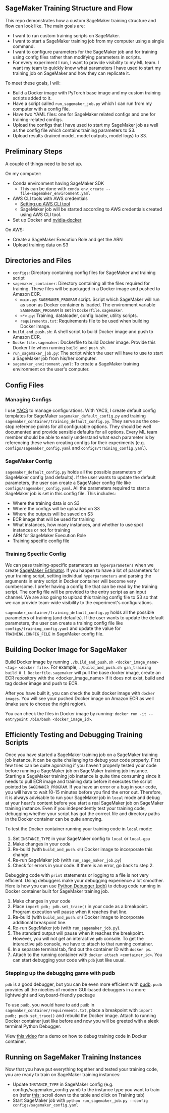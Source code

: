 ## SageMaker Training Structure and Flow

This repo demonstrates how a custom SageMaker training structure and flow can look like.
The main goals are:
* I want to run custom training scripts on SageMaker.
* I want to start a SageMaker training job from my computer using a single command.
* I want to configure parameters for the SageMaker job and for training using config files rather
than modifying parameters in scripts.
* For every experiment I run, I want to provide visibility to my ML team. I want my team to quickly
know what parameters I have used to start my training job on SageMaker and how they can replicate it.

To meet these goals, I will:
* Build a Docker image with PyTorch base image and my custom training scripts added to it.
* Have a script called `run_sagemaker_job.py` which I can run from my computer with a config file.
* Have two YAML files: one for SageMaker related configs and one for training-related configs.
* Upload the configs that I have used to start my SageMaker job as well as the config file which contains training
parameters to S3. 
* Upload results (trained model, model outputs, model logs) to S3.

## Preliminary Steps

A couple of things need to be set up.

On my computer:
* Conda environment having SageMaker SDK
  * This can be done with `conda env create --file=sagemaker_environment.yaml`
* AWS CLI tools with AWS credentials
  * [Setting up AWS CLI tool](https://docs.aws.amazon.com/cli/latest/userguide/install-cliv2.html)
  * SageMaker job will be started according to AWS credentials created using AWS CLI tool.
* Set up Docker and [nvidia-docker](https://docs.nvidia.com/datacenter/cloud-native/container-toolkit/install-guide.html#docker)

On AWS:
* Create a SageMaker Execution Role and get the ARN
* Upload training data on S3

## Directories and Files
* `configs`: Directory containing config files for SageMaker and training script
* `sagemaker_container`: Directory containing all the files required for training. 
These files will be packaged in a Docker image and pushed to Amazon ECR.
  * `main.py`: `SAGEMAKER_PROGRAM` script. Script which SageMaker will run as soon as Docker container is loaded. The 
environment variable `SAGEMAKER_PROGRAM` is set in `Dockerfile.sagemaker`.
  * `<*>.py`: Training, dataloader, config loader, utility scripts.
  * `requirements.txt`: Requirements file to be used when building Docker image.
* `build_and_push.sh`: A shell script to build Docker image and push to Amazon ECR.
* `Dockerfile.sagemaker`: Dockerfile to build Docker image. Provide this Docker file when running `build_and_push.sh`.
* `run_sagemaker_job.py`: The script which the user will have to use to start a SageMaker job from his/her computer.
* `sagemaker_environment.yaml`: To create a SageMaker training environment on the user's computer.

## Config Files

### Managing Configs

I use [YACS](https://github.com/rbgirshick/yacs) to manage configurations. With YACS, I create 
default config templates for SageMaker `sagemaker_default_config.py` and training `sagemaker_container/training_default_config.py`.
They serve as the one-stop reference points for all configurable options. They should be well documented and provide sensible 
defaults for all options. Every ML team member should be able to easily understand what each parameter is by referencing
these when creating configs for their experiments (e.g. `configs/sagemaker_config.yaml` and `configs/training_config.yaml`).


### SageMaker Config

`sagemaker_default_config.py` holds all the possible parameters of SageMaker config (and defaults). If the user wants
to update the default parameters, the user can create a SageMaker config file like `configs/sagemaker_config.yaml`. 
All the parameters required to start a SageMaker job is set in this config file. This includes:
* Where the training data is on S3
* Where the configs will be uploaded on S3
* Where the outputs will be saved on S3
* ECR image that will be used for training
* What instances, how many instances, and whether to use spot instances or not for training
* ARN for SageMaker Execution Role
* Training specific config file

### Training Specific Config

We can pass training-specific parameters as `hyperparameters` when we create [SageMaker Estimator](https://sagemaker.readthedocs.io/en/stable/api/training/estimators.html#estimators).
If you happen to have a lot of parameters for your training script, setting individual `hyperparameters` and parsing the arguments in entry script in Docker container will become very cumbersome. 
I prefer having a config file that can be read by the training script. The config file will be provided to the entry script as an input channel.
We are also going to upload this training config file to S3 so that we can provide team-wide visibility to the experiment's configurations.

`sagemaker_container/training_default_config.py` holds all the possible parameters of training (and defaults). If the user wants
to update the default parameters, the user can create a training config file like `configs/training_config.yaml` and update
the value for `TRAINING.CONFIG_FILE` in SageMaker config file.

## Building Docker Image for SageMaker

Build Docker image by running `./build_and_push.sh <docker_image_name> <tag> <docker file>`.
For example, `./build_and_push.sh gan_training build_0_1 Dockerfile.sagemaker` will pull
the base docker image, create an ECR repository with the <docker_image_name> if it does not exist, 
build and tag docker image and push to ECR.

After you have built it, you can check the built docker image with `docker images`. You will
see your pushed Docker image on Amazon ECR as well (make sure to choose the right region).

You can check the files in Docker image by running:
`docker run -it --entrypoint /bin/bash <docker_image_id>`.

## Efficiently Testing and Debugging Training Scripts

Once you have started a SageMaker training job on a SageMaker training job instance, it can be quite challenging to debug your code properly.
First few tries can be quite agonizing if you haven't properly tested your code before running a SageMaker job on
SageMaker training job instance. Starting a SageMaker training job instance is quite time consuming since it needs to pull 
ECR image and training data before it executes the script pointed by `SAGEMAKER_PROGRAM`. If you have an error 
or a bug in your code, you will have to wait 10-15 minutes before you find the error out. 
Therefore, it is always advisable to run your SageMaker job in `local` mode and debug at your heart's 
content before you start a real SageMaker job on SageMaker training instance. Even if you 
independently test your training code, debugging whether your script has got the correct file and directory paths in the 
Docker container can be quite annoying.

To test the Docker container running your training code in `local` mode:
1. Set `INSTANCE_TYPE` in your SageMaker config to `local` or `local-gpu`
2. Make changes in your code
3. Re-build (with `build_and_push.sh`) Docker image to incorporate this change
4. Re-run SageMaker job (with `run_sage_maker_job.py`)
5. Check for errors in your code. If there is an error, go back to step 2.

Debugging code with `print` statements or logging to a file is not very efficient. 
Using debuggers make your debugging experience a lot smoother. Here is how you
can use [Python Debugger (pdb)](https://docs.python.org/3/library/pdb.html) to debug
code running in Docker container built for SageMaker training job.

1. Make changes in your code
2. Place `import pdb; pdb.set_trace()` in your code as a breakpoint. Program execution will
pause when it reaches that line.
3. Re-build (with `build_and_push.sh`) Docker image to incorporate additional breakpoint line.
4. Re-run SageMaker job (with `run_sagemaker_job.py`).
5. The standard output will pause when it reaches the breakpoint. However, you will
not get an interactive `pdb` console. To get the interactive `pdb` console, we have to attach to that running container.
6. In a separate terminal tab, find out the container ID with `docker ps`.
7. Attach to the running container with `docker attach <container_id>`. You can start
debugging your code with `pdb` just like usual.

### Stepping up the debugging game with pudb

`pdb` is a good debugger, but you can be even more efficient with [pudb](https://documen.tician.de/pudb/). `pudb` 
provides all the niceties of modern GUI-based debuggers in a more lightweight and keyboard-friendly package

To use `pudb`, you would have to add `pudb` in `sagemaker_container/requirements.txt`, place a breakpoint with
`import pudb; pudb.set_trace()` and rebuild the Docker image. Attach to running Docker container just like before
and now you will be greeted with a sleek terminal Python Debugger.

View [this video](https://youtu.be/Mhl7j9BsXLA) for a demo on how to debug training code in Docker container.

## Running on SageMaker Training Instances

Now that you have put everything together and tested your training code, you are ready to train on SageMaker training instances:
* Update `INSTANCE_TYPE` in SageMaker config (e.g. configs/sagemaker_config.yaml) to the instance type 
you want to train on (refer [this](https://aws.amazon.com/sagemaker/pricing/); scroll down to the table and click on Training tab)
* Start SageMaker job with `python run_sagemaker_job.py --config configs/sagemaker_config.yaml`
